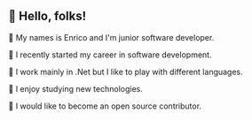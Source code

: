 ##  👋 Hello, folks! 
🌱 My names is Enrico and I'm junior software developer.

🚀 I recently started my career in software development.

🐳 I work mainly in .Net but I like to play with different languages.

📗 I enjoy studying new technologies.

🌌 I would like to become an open source contributor.













<!--
**e-zoboli/e-zoboli** is a ✨ _special_ ✨ repository because its `README.md` (this file) appears on your GitHub profile.

Here are some ideas to get you started:

- 🔭 I’m currently working on ...
- 🌱 I’m currently learning ...
- 👯 I’m looking to collaborate on ...
- 🤔 I’m looking for help with ...
- 💬 Ask me about ...
- 📫 How to reach me: ...
- 😄 Pronouns: ...
- ⚡ Fun fact: ...
-->
